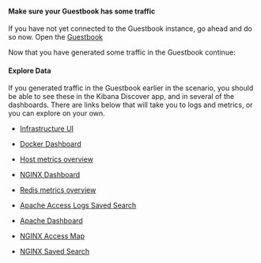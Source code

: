 #### Make sure your Guestbook has some traffic
If you have not yet connected to the Guestbook instance, go ahead and do so now. 
Open the [Guestbook](https://[[HOST_SUBDOMAIN]]-8080-[[KATACODA_HOST]].environments.katacoda.com/)

Now that you have generated some traffic in the Guestbook continue:

#### Explore Data

If you generated traffic in the Guestbook earlier in the scenario, you should be able to see these in the Kibana Discover app, and in several of the dashboards.  There are links below that will take you to logs and metrics, or you can explore on your own.

- [Infrastructure UI](https%3A%2F%2F%5B%5BHOST_SUBDOMAIN%5D%5D-5601-%5B%5BKATACODA_HOST%5D%5D.environments.katacoda.com%2Fapp%2Finfra%23%2Fhome%3F_g%3D%28%29%26waffleOptions%3D%28groupBy%3A%21%28%29%2Cmetric%3A%28type%3Amemory%29%2CnodeType%3Acontainer%29%0A)

- [Docker Dashboard](https://[[HOST_SUBDOMAIN]]-5601-[[KATACODA_HOST]].environments.katacoda.com/app/kibana#/dashboard/AV4REOpp5NkDleZmzKkE)

- [Host metrics overview](https://[[HOST_SUBDOMAIN]]-5601-[[KATACODA_HOST]].environments.katacoda.com/app/kibana#/dashboard/79ffd6e0-faa0-11e6-947f-177f697178b8)

- [NGINX Dashboard](https://[[HOST_SUBDOMAIN]]-5601-[[KATACODA_HOST]].environments.katacoda.com/app/kibana#/dashboard/55a9e6e0-a29e-11e7-928f-5dbe6f6f5519)

- [Redis metrics overview](https://[[HOST_SUBDOMAIN]]-5601-[[KATACODA_HOST]].environments.katacoda.com/app/kibana#/dashboard/AV4YjZ5pux-M-tCAunxK)

- [Apache Access Logs Saved Search](https://[[HOST_SUBDOMAIN]]-5601-[[KATACODA_HOST]].environments.katacoda.com/app/kibana#/discover/Apache2-access-logs)

- [Apache Dashboard](https://[[HOST_SUBDOMAIN]]-5601-[[KATACODA_HOST]].environments.katacoda.com/app/kibana#/dashboard/Filebeat-Apache2-Dashboard)

- [NGINX Access Map](https://[[HOST_SUBDOMAIN]]-5601-[[KATACODA_HOST]].environments.katacoda.com/app/kibana#/visualize/edit/Nginx-Access-Map)

- [NGINX Saved Search](https://[[HOST_SUBDOMAIN]]-5601-[[KATACODA_HOST]].environments.katacoda.com/app/kibana#/discover/6d9e66d0-a1f0-11e7-928f-5dbe6f6f5519)

